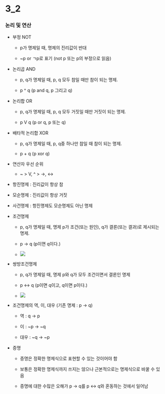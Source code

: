 # 3_2

### 논리 및 연산

- 부정 NOT
  
  - p가 명제일 때, 명제의 진리값이 반대
  
  - ~p or ㄱp로 표기 (not p 또는 p의 부정으로 읽음)

- 논리곱 AND
  
  - p, q가 명제일 때, p, q 모두 참일 때만 참이 되는 명제.
  
  - p ^ q (p and q, p 그리고 q)

- 논리합 OR
  
  - p, q가 명제일 때, p, q 모두 거짓일 때만 거짓이 되는 명제.
  
  - p V q (p or q, p 또는 q)

- 배타적 논리합 XOR
  
  - p, q가 명제일 때, p, q중 하나만 참일 때 참이 되는 명제.
  
  - p + q (p xor q)

- 연산자 우선 순위
  
  - ~ > V, ^ > ->, <->

- 항진명제 : 진리값이 항상 참

- 모순명제 : 진리값이 항상 거짓

- 사건명제 : 항진명제도 모순명제도 아닌 명제

- 조건명제
  
  - p, q가 명제일 때, 명제 p가 조건(또는 원인), q가 결론(또는 결과)로 제시되는 명제.
  
  - p -> q (p이면 q이다.)
  
  - ![](C:\Users\SSAFY\AppData\Roaming\marktext\images\2023-03-02-09-30-34-image.png)

- 쌍방조건명제
  
  - p, q가 명제일 때, 명제 p와 q가 모두 조건이면서 결론인 명제
  
  - p <-> q (p이면 q이고, q이면 p이다.)
  
  - ![](C:\Users\SSAFY\AppData\Roaming\marktext\images\2023-03-02-09-31-40-image.png)

- 조건명제의 역, 이, 대우 (기존 명제 : p -> q)
  
  - 역 : q -> p
  
  - 이 : ~p -> ~q
  
  - 대우 : ~q -> ~p

- 증명
  
  - 증명은 정확한 명제식으로 표현할 수 있는 것이어야 함
  
  - 보통은 정확한 명제식까지 쓰지는 않으나 근본적으로는 명제식으로 바꿀 수 있음
  
  - 증명에 대한 수많은 오해가 p -> q를 p <-> q와 혼동하는 것에서 일어남






































